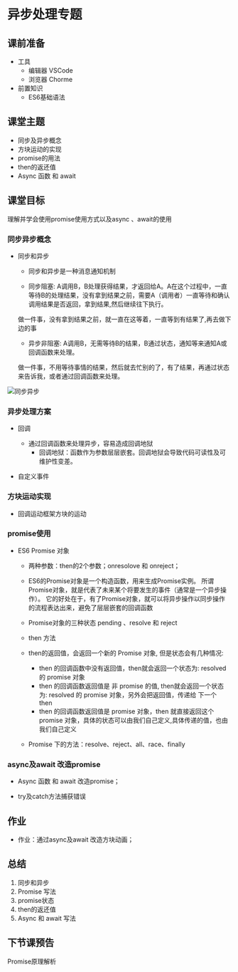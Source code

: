 # 异步处理专题

## 课前准备

- 工具
  - 编辑器 VSCode
  - 浏览器 Chorme
- 前置知识
  - ES6基础语法

## 课堂主题

-  同步及异步概念
- 方块运动的实现
- promise的用法
- then的返还值
-  Async 函数 和 await 

## 课堂目标

理解并学会使用promise使用方式以及async 、await的使用

### 同步异步概念

- 同步和异步

  -  同步和异步是一种消息通知机制

    -  同步阻塞: A调用B，B处理获得结果，才返回给A。A在这个过程中，一直等待B的处理结果，没有拿到结果之前，需要A（调用者）一直等待和确认调用结果是否返回，拿到结果,然后继续往下执行。

    ​        做一件事，没有拿到结果之前，就一直在这等着，一直等到有结果了,再去做下边的事

    - 异步非阻塞: A调用B，无需等待B的结果，B通过状态，通知等来通知A或回调函数来处理。

    ​        做一件事，不用等待事情的结果，然后就去忙别的了，有了结果，再通过状态来告诉我，或者通过回调函数来处理。





![同步异步](/Users/yuweihai/Desktop/桌面/开课吧/js高级16期/异步专题/课件/assets/同步异步.gif)

### 异步处理方案

- 回调 
  - 通过回调函数来处理异步，容易造成回调地狱
    - 回调地狱：函数作为参数层层嵌套。回调地狱会导致代码可读性及可维护性变差。

- 自定义事件

  

### 方块运动实现

- 回调运动框架方块的运动 

### promise使用

- ES6  Promise 对象 
  
  - 两种参数：then的2个参数；onresolove 和 onreject；
  - ES6的Promise对象是一个构造函数，用来生成Promise实例。
    所谓Promise对象，就是代表了未来某个将要发生的事件（通常是一个异步操作）。
    它的好处在于，有了Promise对象，就可以将异步操作以同步操作的流程表达出来，避免了层层嵌套的回调函数
  -  Promise对象的三种状态 pending 、resolve 和 reject  
  - then 方法
  - then的返回值，会返回一个新的 Promise 对象, 但是状态会有几种情况:
    - then 的回调函数中没有返回值，then就会返回一个状态为: resolved 的 promise 对象
    - then 的回调函数返回值是 非 promise 的值, then就会返回一个状态为: resolved 的 promise 对象，另外会把返回值，传递给 下一个 then
    - then 的回调函数返回值是 promise 对象，then 就直接返回这个  promise 对象，具体的状态可以由我们自己定义,具体传递的值，也由我们自己定义
  
  - Promise 下的方法：resolve、reject、all、race、finally

### async及await 改造promise

- Async 函数 和 await 改造promise；

- try及catch方法捕获错误

## 作业

- 作业：通过async及await 改造方块动画；

## 总结

1. 同步和异步
2. Promise 写法
3. promise状态
4. then的返还值
5. Async 和 await 写法

## 下节课预告

Promise原理解析


